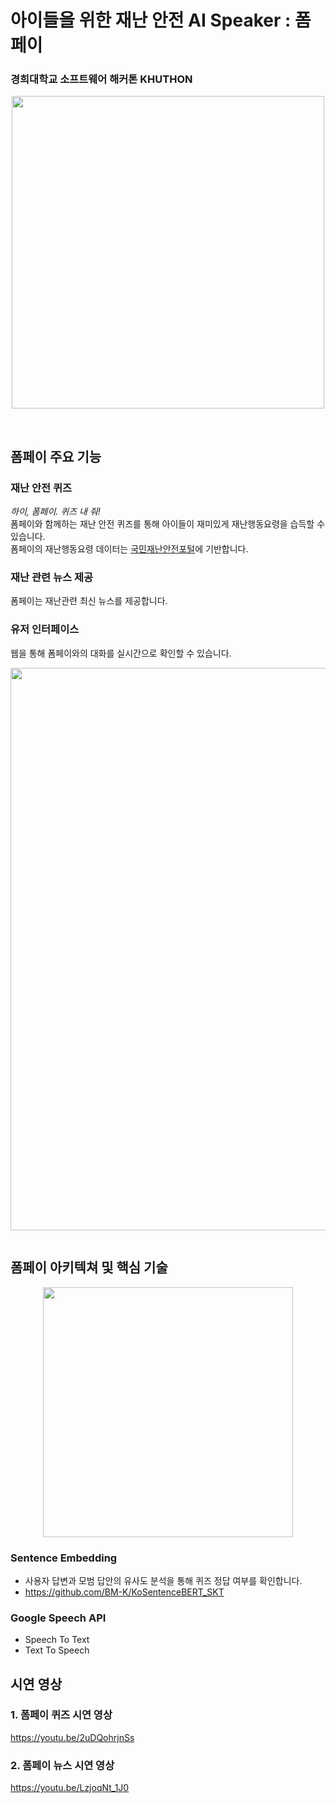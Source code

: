 # 아이들을 위한 재난 안전 AI Speaker : 폼페이

### 경희대학교 소프트웨어 해커톤 KHUTHON

<p align=center><img width="500"src = "../../../Pompeii/blob/main/images/main.png"></p>

<br>

## 폼페이 주요 기능

### 재난 안전 퀴즈

_하이, 폼페이. 퀴즈 내 줘!_<br>
폼페이와 함께하는 재난 안전 퀴즈를 통해 아이들이 재미있게 재난행동요령을 습득할 수 있습니다. <br>
폼페이의 재난행동요령 데이터는 [국민재난안전포털](https://www.safekorea.go.kr/idsiSFK/neo/main/main.html)에 기반합니다.

### 재난 관련 뉴스 제공

폼페이는 재난관련 최신 뉴스를 제공합니다.

### 유저 인터페이스

웹을 통해 폼페이와의 대화를 실시간으로 확인할 수 있습니다. <br>

<p align=center><img width="900" src = "../../../Pompeii/blob/main/images/interface.gif"></p>

<img  width =100% />

## 폼페이 아키텍쳐 및 핵심 기술
<p align=center><img width="400" src = "../../../Pompeii/blob/main/images/architecture.png"></p>

### Sentence Embedding

- 사용자 답변과 모범 답안의 유사도 분석을 통해 퀴즈 정답 여부를 확인합니다. 
- https://github.com/BM-K/KoSentenceBERT_SKT

### Google Speech API

- Speech To Text
- Text To Speech

## 시연 영상

### 1. 폼페이 퀴즈 시연 영상

https://youtu.be/2uDQohrjnSs

### 2. 폼페이 뉴스 시연 영상

https://youtu.be/LzjoqNt_1J0
